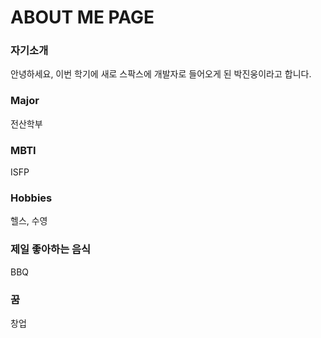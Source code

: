 # ABOUT ME PAGE

### 자기소개
안녕하세요, 이번 학기에 새로 스팍스에 개발자로 들어오게 된 박진웅이라고 합니다.

### Major
전산학부

### MBTI
ISFP

### Hobbies
헬스, 수영

### 제일 좋아하는 음식
BBQ

### 꿈
창업
